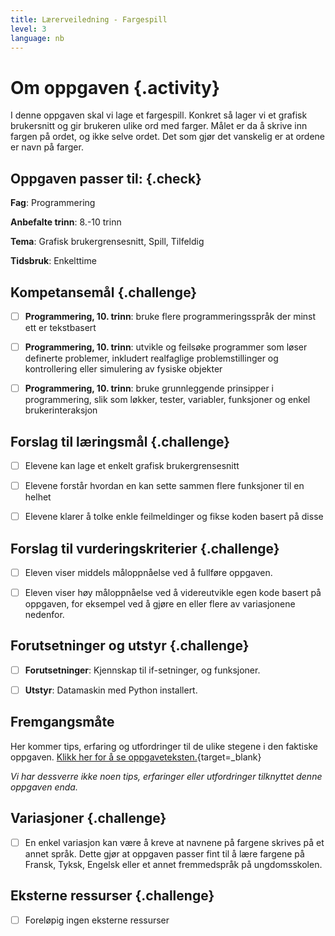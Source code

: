 ```yaml
---
title: Lærerveiledning - Fargespill
level: 3
language: nb
---
```



# Om oppgaven {.activity}

I denne oppgaven skal vi lage et fargespill. Konkret så lager vi et grafisk
brukersnitt og gir brukeren ulike ord med farger. Målet er da å skrive inn
fargen på ordet, og ikke selve ordet. Det som gjør det vanskelig er at ordene er
navn på farger.

## Oppgaven passer til: {.check}

 __Fag__: Programmering

 __Anbefalte trinn__: 8.-10 trinn

__Tema__: Grafisk brukergrensesnitt, Spill, Tilfeldig

 __Tidsbruk__: Enkelttime

## Kompetansemål {.challenge}

- [ ] __Programmering, 10. trinn__: bruke flere programmeringsspråk der minst
      ett er tekstbasert

- [ ] __Programmering, 10. trinn__: utvikle og feilsøke programmer som løser
      definerte problemer, inkludert realfaglige problemstillinger og
      kontrollering eller simulering av fysiske objekter

- [ ] __Programmering, 10. trinn__: bruke grunnleggende prinsipper i
      programmering, slik som løkker, tester, variabler, funksjoner og enkel
      brukerinteraksjon


## Forslag til læringsmål {.challenge}

- [ ] Elevene kan lage et enkelt grafisk brukergrensesnitt

- [ ] Elevene forstår hvordan en kan sette sammen flere funksjoner til en helhet

- [ ] Elevene klarer å tolke enkle feilmeldinger og fikse koden basert på disse


## Forslag til vurderingskriterier {.challenge}

- [ ] Eleven viser middels måloppnåelse ved å fullføre oppgaven.

- [ ] Eleven viser høy måloppnåelse ved å videreutvikle egen kode basert på
      oppgaven, for eksempel ved å gjøre en eller flere av variasjonene
      nedenfor.

## Forutsetninger og utstyr {.challenge}

- [ ] __Forutsetninger__: Kjennskap til if-setninger, og funksjoner.

- [ ] __Utstyr__: Datamaskin med Python installert.

## Fremgangsmåte

 Her kommer tips, erfaring og utfordringer til de ulike stegene i den faktiske
 oppgaven. [Klikk her for å se
 oppgaveteksten.](../fargespill/fargespill.html){target=_blank}

_Vi har dessverre ikke noen tips, erfaringer eller utfordringer tilknyttet denne
oppgaven enda._

## Variasjoner {.challenge}

- [ ] En enkel variasjon kan være å kreve at navnene på fargene skrives på et
       annet språk. Dette gjør at oppgaven passer fint til å lære fargene på
       Fransk, Tyksk, Engelsk eller et annet fremmedspråk på ungdomsskolen.

## Eksterne ressurser {.challenge}

- [ ] Foreløpig ingen eksterne ressurser

